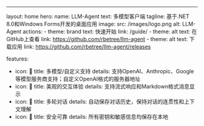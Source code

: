 ---
layout: home
hero:
  name: LLM-Agent
  text: 多模型客户端
  tagline: 基于.NET 8.0和Windows Forms开发的桌面应用
  image:
    src: /images/logo.png
    alt: LLM-Agent
  actions:
    - theme: brand
      text: 快速开始
      link: /guide/
    - theme: alt
      text: 在GitHub上查看
      link: https://github.com/rbetree/llm-agent
    - theme: alt
      text: 下载应用
      link: https://github.com/rbetree/llm-agent/releases

features:
  - icon: 🤖
    title: 多模型/自定义支持
    details: 支持OpenAI、Anthropic、Google等模型服务商支持；自定义OpenAI格式的服务器地址
  - icon: 💬
    title: 美观的交互体验
    details: 支持流式响应和Markdown格式消息显示
  - icon: 🔄
    title: 多轮对话
    details: 自动保存对话历史，保持对话的连贯性和上下文理解
  - icon: 🔐
    title: 安全可靠
    details: 所有密钥和敏感信息均保存在本地